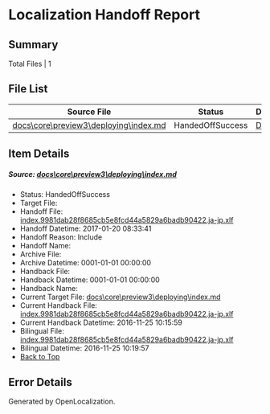 # <a name='report-top'></a> Localization Handoff Report

## Summary
 Total Files | 1

## File List
 Source File | Status | Details 
 ----------- | ------ | ------- 
 [docs\core\preview3\deploying\index.md](https://github.com/dotnet/docs/blob/73d229174dd5ef7e1178a0f043af074b4ffa7816/docs/core/preview3/deploying/index.md) | HandedOffSuccess | [Details](#0296734a7910fb44a0f363c1795cf55dabe0a86958)

## Item Details
##### <a name='0296734a7910fb44a0f363c1795cf55dabe0a86958'></a> Source: [docs\core\preview3\deploying\index.md](https://github.com/dotnet/docs/blob/73d229174dd5ef7e1178a0f043af074b4ffa7816/docs/core/preview3/deploying/index.md)
* Status: HandedOffSuccess
* Target File: 
* Handoff File: [index.9981dab28f8685cb5e8fcd44a5829a6badb90422.ja-jp.xlf](https://github.com/dotnet/docs.handoff/blob/c477dc200771bb81de6755ee656f036d5a65c01b/ol-handoff/dotnet/docs.ja-jp/master/dotnet-core/index.9981dab28f8685cb5e8fcd44a5829a6badb90422.ja-jp.xlf)
* Handoff Datetime: 2017-01-20 08:33:41
* Handoff Reason: Include
* Handoff Name: 
* Archive File: 
* Archive Datetime: 0001-01-01 00:00:00
* Handback File: 
* Handback Datetime: 0001-01-01 00:00:00
* Handback Name: 
* Current Target File: [docs\core\preview3\deploying\index.md](https://github.com/dotnet/docs.ja-jp/blob/917b732183c12cd2511722a497c1cb5165245b1b/docs/core/preview3/deploying/index.md)
* Current Handback File: [index.9981dab28f8685cb5e8fcd44a5829a6badb90422.ja-jp.xlf](https://github.com/dotnet/docs.handback/blob/07e055c49ccfcd1b9f2527756eb0b76acc2fbedf/ol-handback/dotnet/docs.ja-jp/master/ht-p1/index.9981dab28f8685cb5e8fcd44a5829a6badb90422.ja-jp.xlf)
* Current Handback Datetime: 2016-11-25 10:15:59
* Bilingual File: [index.9981dab28f8685cb5e8fcd44a5829a6badb90422.ja-jp.xlf](https://github.com/dotnet/docs.handback/blob/07e055c49ccfcd1b9f2527756eb0b76acc2fbedf/ol-handback/dotnet/docs.ja-jp/master/ht-p1/index.9981dab28f8685cb5e8fcd44a5829a6badb90422.ja-jp.xlf)
* Bilingual Datetime: 2016-11-25 10:19:57
* [Back to Top](#report-top)


## Error Details

Generated by OpenLocalization.
